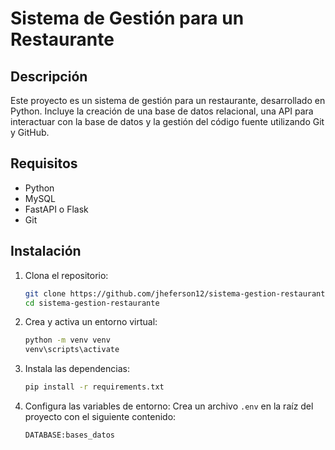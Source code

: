# Sistema de Gestión para un Restaurante

## Descripción

Este proyecto es un sistema de gestión para un restaurante, desarrollado en Python. Incluye la creación de una base de datos relacional, una API para interactuar con la base de datos y la gestión del código fuente utilizando Git y GitHub.

## Requisitos

- Python 
- MySQL 
- FastAPI o Flask
- Git

## Instalación

1. Clona el repositorio:
    ```bash
    git clone https://github.com/jheferson12/sistema-gestion-restaurante.git
    cd sistema-gestion-restaurante
    ```

2. Crea y activa un entorno virtual:
    ```bash
    python -m venv venv
    venv\scripts\activate 
    ```

3. Instala las dependencias:
    ```bash
    pip install -r requirements.txt
    ```

4. Configura las variables de entorno:
    Crea un archivo `.env` en la raíz del proyecto con el siguiente contenido:
    ```env
    DATABASE:bases_datos
    ```



